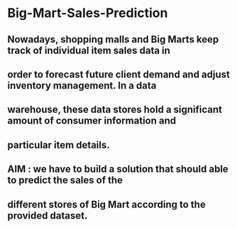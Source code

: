 # Big-Mart-Sales-Prediction
## Nowadays, shopping malls and Big Marts keep track of individual item sales data in
## order to forecast future client demand and adjust inventory management. In a data
## warehouse, these data stores hold a significant amount of consumer information and
## particular item details.

## AIM : we have to build a solution that should able to predict the sales of the
## different stores of Big Mart according to the provided dataset.
